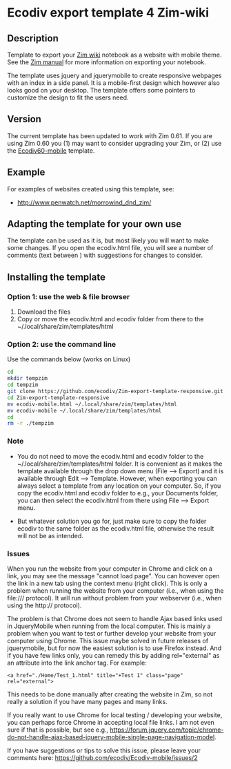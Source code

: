 Ecodiv export template 4 Zim-wiki
==============================

## Description
Template to export your [Zim wiki](http://www.zim-wiki.org/) notebook as a website with mobile theme. See the [Zim manual](http://zim-wiki.org/manual/Help/Export.html) for more information on exporting your notebook. 

The template uses jquery and jquerymobile to create responsive webpages with an index in a side panel. It is a mobile-first design which however also looks good on your desktop. The template offers some pointers to customize the design to fit the users need.  

## Version
The current template has been updated to work with Zim 0.61. If you are using Zim 0.60 you (1) may want to consider upgrading your Zim, or (2) use the [Ecodiv60-mobile](https://github.com/ecodiv/Ecodiv60-mobile) template.

## Example
For examples of websites created using this template, see:
* http://www.penwatch.net/morrowind_dnd_zim/

## Adapting the template for your own use
The template can be used as it is, but most likely you will want to make some changes. If you open the ecodiv.html file, you will see a number of comments (text between <!--  -->) with suggestions for changes to consider.

## Installing the template

### Option 1: use the web & file browser
1. Download the files 
2. Copy or move the ecodiv.html and ecodiv folder from there to the ~/.local/share/zim/templates/html

### Option 2: use the command line
Use the commands below (works on Linux)

```bash
cd
mkdir tempzim
cd tempzim
git clone https://github.com/ecodiv/Zim-export-template-responsive.git
cd Zim-export-template-responsive
mv ecodiv-mobile.html ~/.local/share/zim/templates/html
mv ecodiv-mobile ~/.local/share/zim/templates/html
cd
rm -r ./tempzim
```
### Note
* You do not need to move the ecodiv.html and ecodiv folder to the ~/.local/share/zim/templates/html folder. It is convenient as it makes the template available through the drop down menu (File --> Export) and it is available through Edit --> Template. However, when exporting you can always select a template from any location on your computer. So, if you copy the ecodiv.html and ecodiv folder to e.g., your Documents folder, you can then select the ecodiv.html from there using File --> Export menu.

* But whatever solution you go for, just make sure to copy the folder ecodiv to the same folder as the ecodiv.html file, otherwise the result will not be as intended.

### Issues
When you run the website from your computer in Chrome and click on a link, you may see the message "cannot load page". You can however open the link in a new tab using the context menu (right click). This is only a problem when running the website from your computer (i.e., when using the file:/// protocol). It will run without problem from your webserver (i.e., when using the http:// protocol).

The problem is that Chrome does not seem to handle Ajax based links used in JqueryMobile when running from the local computer. This is mainly a problem when you want to test or further develop your website from your computer using Chrome. 
This issue maybe solved in future releases of jquerymobile, but for now the easiest solution is to use Firefox instead. And if you have few links only, you can remedy this by adding rel="external" as an attribute into the link anchor tag. For example:

```<a href="./Home/Test_1.html" title="+Test 1" class="page" rel="external">```

This needs to be done manually after creating the website in Zim, so not really a solution if you have many pages and many links.

If you really want to use Chrome for local testing / developing your website, you can perhaps force Chrome in accepting local file links. I am not even sure if that is possible, but see e.g., https://forum.jquery.com/topic/chrome-do-not-handle-ajax-based-jquery-mobile-single-page-navigation-model.

If you have suggestions or tips to solve this issue, please leave your comments here: https://github.com/ecodiv/Ecodiv-mobile/issues/2
